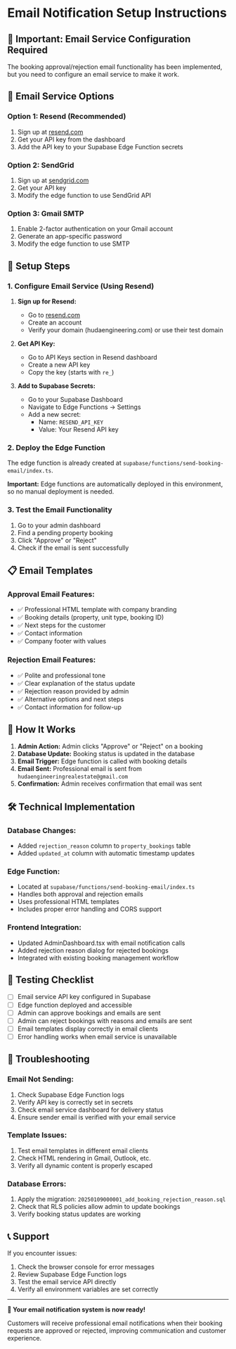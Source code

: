 # Email Notification Setup Instructions

## 🚨 Important: Email Service Configuration Required

The booking approval/rejection email functionality has been implemented, but you need to configure an email service to make it work.

## 📧 Email Service Options

### Option 1: Resend (Recommended)
1. Sign up at [resend.com](https://resend.com)
2. Get your API key from the dashboard
3. Add the API key to your Supabase Edge Function secrets

### Option 2: SendGrid
1. Sign up at [sendgrid.com](https://sendgrid.com)
2. Get your API key
3. Modify the edge function to use SendGrid API

### Option 3: Gmail SMTP
1. Enable 2-factor authentication on your Gmail account
2. Generate an app-specific password
3. Modify the edge function to use SMTP

## 🔧 Setup Steps

### 1. Configure Email Service (Using Resend)

1. **Sign up for Resend:**
   - Go to [resend.com](https://resend.com)
   - Create an account
   - Verify your domain (hudaengineering.com) or use their test domain

2. **Get API Key:**
   - Go to API Keys section in Resend dashboard
   - Create a new API key
   - Copy the key (starts with `re_`)

3. **Add to Supabase Secrets:**
   - Go to your Supabase Dashboard
   - Navigate to Edge Functions → Settings
   - Add a new secret:
     - Name: `RESEND_API_KEY`
     - Value: Your Resend API key

### 2. Deploy the Edge Function

The edge function is already created at `supabase/functions/send-booking-email/index.ts`. 

**Important:** Edge functions are automatically deployed in this environment, so no manual deployment is needed.

### 3. Test the Email Functionality

1. Go to your admin dashboard
2. Find a pending property booking
3. Click "Approve" or "Reject"
4. Check if the email is sent successfully

## 📋 Email Templates

### Approval Email Features:
- ✅ Professional HTML template with company branding
- ✅ Booking details (property, unit type, booking ID)
- ✅ Next steps for the customer
- ✅ Contact information
- ✅ Company footer with values

### Rejection Email Features:
- ✅ Polite and professional tone
- ✅ Clear explanation of the status update
- ✅ Rejection reason provided by admin
- ✅ Alternative options and next steps
- ✅ Contact information for follow-up

## 🔄 How It Works

1. **Admin Action:** Admin clicks "Approve" or "Reject" on a booking
2. **Database Update:** Booking status is updated in the database
3. **Email Trigger:** Edge function is called with booking details
4. **Email Sent:** Professional email is sent from `hudaengineeringrealestate@gmail.com`
5. **Confirmation:** Admin receives confirmation that email was sent

## 🛠️ Technical Implementation

### Database Changes:
- Added `rejection_reason` column to `property_bookings` table
- Added `updated_at` column with automatic timestamp updates

### Edge Function:
- Located at `supabase/functions/send-booking-email/index.ts`
- Handles both approval and rejection emails
- Uses professional HTML templates
- Includes proper error handling and CORS support

### Frontend Integration:
- Updated AdminDashboard.tsx with email notification calls
- Added rejection reason dialog for rejected bookings
- Integrated with existing booking management workflow

## 🧪 Testing Checklist

- [ ] Email service API key configured in Supabase
- [ ] Edge function deployed and accessible
- [ ] Admin can approve bookings and emails are sent
- [ ] Admin can reject bookings with reasons and emails are sent
- [ ] Email templates display correctly in email clients
- [ ] Error handling works when email service is unavailable

## 🔧 Troubleshooting

### Email Not Sending:
1. Check Supabase Edge Function logs
2. Verify API key is correctly set in secrets
3. Check email service dashboard for delivery status
4. Ensure sender email is verified with your email service

### Template Issues:
1. Test email templates in different email clients
2. Check HTML rendering in Gmail, Outlook, etc.
3. Verify all dynamic content is properly escaped

### Database Errors:
1. Apply the migration: `20250109000001_add_booking_rejection_reason.sql`
2. Check that RLS policies allow admin to update bookings
3. Verify booking status updates are working

## 📞 Support

If you encounter issues:
1. Check the browser console for error messages
2. Review Supabase Edge Function logs
3. Test the email service API directly
4. Verify all environment variables are set correctly

---

**🎯 Your email notification system is now ready!**

Customers will receive professional email notifications when their booking requests are approved or rejected, improving communication and customer experience.